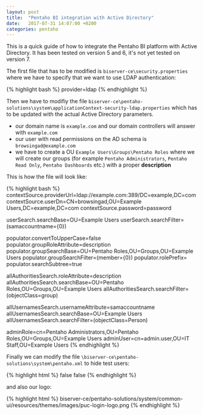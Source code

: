 ```yaml
---
layout: post
title:  "Pentaho BI integration with Active Directory"
date:   2017-07-31 14:07:00 +0200
categories: pentaho
---
```

This is a quick guide of how to integrate the Pentaho BI platform with Active Directory. It has been tested on version 5 and 6, it's not yet tested on version 7.

The first file that has to be modified is `biserver-ce\security.properties` where we have to specify that we want to use LDAP authentication:

{% highlight bash %}
provider=ldap
{% endhighlight %}

Then we have to modifiy the file `biserver-ce\pentaho-solutions\system\applicationContext-security-ldap.properties` which has to be updated with the actual
Active Directory parameters.

- our domain name is `example.com` and our domain controllers will answer with `example.com`
- our user with read permissions on the AD schema is `browsingad@example.com`
- we have to create a OU `Example Users\Groups\Pentaho Roles` where we will create our groups (for example `Pentaho Administrators`, `Pentaho Read Only`, `Pentaho Dashboards` etc.) with a proper **description**


This is how the file will look like:

{% highlight bash %}
contextSource.providerUrl=ldap\://example.com\:389/DC\=example,DC\=com
contextSource.userDn=CN\=browsingad,OU\=Example Users,DC\=example,DC\=com
contextSource.password=password

userSearch.searchBase=OU=Example Users
userSearch.searchFilter=(samaccountname\={0})

populator.convertToUpperCase=false
populator.groupRoleAttribute=description
populator.groupSearchBase=OU\=Pentaho Roles,OU\=Groups,OU\=Example Users
populator.groupSearchFilter=(member\={0})
populator.rolePrefix=
populator.searchSubtree=true

allAuthoritiesSearch.roleAttribute=description
allAuthoritiesSearch.searchBase=OU\=Pentaho Roles,OU\=Groups,OU\=Example Users
allAuthoritiesSearch.searchFilter=(objectClass\=group)

allUsernamesSearch.usernameAttribute=samaccountname
allUsernamesSearch.searchBase=OU\=Example Users
allUsernamesSearch.searchFilter=(objectClass\=Person)

adminRole=cn\=Pentaho Administrators,OU\=Pentaho Roles,OU\=Groups,OU\=Example Users
adminUser=cn\=admin.user,OU\=IT Staff,OU\=Example Users
{% endhighlight %}

Finally we can modify the file `\biserver-ce\pentaho-solutions\system\pentaho.xml` to hide test users:

{% highlight html %}
<login-show-users-list>false</login-show-users-list> 
<login-show-sample-users-hint>false</login-show-sample-users-hint>
{% endhighlight %}

and also our logo:

{% highlight html %}
biserver-ce/pentaho-solutions/system/common-ui/resources/themes/images/puc-login-logo.png
{% endhighlight %}
